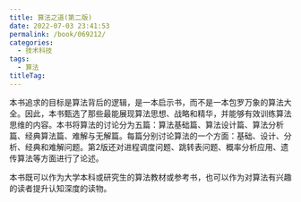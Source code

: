 ```yaml
---
title: 算法之道(第二版)
date: 2022-07-03 23:41:53
permalink: /book/069212/
categories:
  - 技术科技
tags:
  - 算法
titleTag: 
---
```


本书追求的目标是算法背后的逻辑，是一本启示书，而不是一本包罗万象的算法大全。因此，本书甄选了那些最能展现算法思想、战略和精华，并能够有效训练算法思维的内容。本书将算法的讨论分为五篇：算法基础篇、算法设计篇、算法分析篇、经典算法篇、难解与无解篇。每篇分别讨论算法的一个方面：基础、设计、分析、经典和难解问题。第2版还对进程调度问题、跳转表问题、概率分析应用、遗传算法等方面进行了论述。

本书既可以作为大学本科或研究生的算法教材或参考书，也可以作为对算法有兴趣的读者提升认知深度的读物。

<!-- more -->

<BookShelf
album="https://cdn.staticaly.com/gh/jonsam-ng/image-hosting@master/oxygen-space/image.3bvlfbikzzu0.webp"
:pages="343"
link="https://www.aliyundrive.com/s/SkaSGEQQQc1"
douban="https://book.douban.com/subject/10564644/"
author="邹恒明"
publisher="机械工业出版社"
intro="本书将算法的讨论分为五篇：算法基础篇、算法设计篇、算法分析篇、经典算法篇、难解与无解篇。每篇分别讨论算法的一个方面：基础、设计、分析、经典和难解问题。第2版还对进程调度问题、跳转表问题、概率分析应用、遗传算法等方面进行了论述。"
lang="中文"
/>
